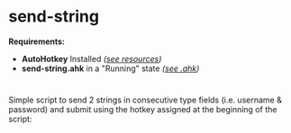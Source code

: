 # send-string

**Requirements:**  
- **AutoHotkey** Installed *([see resources](https://github.com/IMAG0D/Toolbox/tree/main/resources))*  
- **send-string.ahk** in a "Running" state *([see .ahk](https://github.com/IMAG0D/Toolbox/tree/main/.ahk))*
#
Simple script to send 2 strings in consecutive type fields (i.e. username &amp; password) and submit using the hotkey assigned at the beginning of the script: